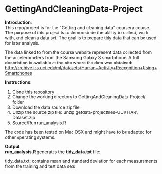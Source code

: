 GettingAndCleaningData-Project
==============================
**Introduction**:  
This repo/project is for the "Getting and cleaning data" coursera course.  The purpose of this project is to demonstrate the ability to collect, work with, and clean a data set. 
The goal is to prepare tidy data that can be used for later analysis.

The data linked to from the course website represent data collected from the accelerometers from the Samsung Galaxy S smartphone. A full description is available at the site where the data was obtained: 
http://archive.ics.uci.edu/ml/datasets/Human+Activity+Recognition+Using+Smartphones 

**Instructions**:

1.  Clone this repository
2.  Change the working directory to GettingAndCleaningData-Project/ folder
3.  Download the data source zip file
4.  Unzip the source zip file: unzip getdata-projectfiles-UCI\ HAR\ Dataset.zip
5.  Source/Run run_analysis.R
  
The code has been tested on Mac OSX and might have to be adapted for other operating systems.

**Output**:  
__run_analysis.R__ generates the __tidy_data.txt__ file:

tidy_data.txt: contains mean and standard deviation for each measurements from the training and test data sets
